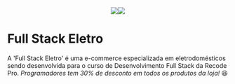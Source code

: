 <div align="center"><img src="http://img.shields.io/static/v1?label=License&message=MIT&color=blue&style=for-the-badge"><img src="http://img.shields.io/static/v1?label=STATUS&message=EM%20DESENVOLVIMENTO&color=yellow&style=for-the-badge"></div>

# Full Stack Eletro
A 'Full Stack Eletro' é uma e-commerce especializada em eletrodomésticos sendo desenvolvida para o curso de Desenvolvimento Full Stack da Recode Pro.
<em>Programadores tem 30% de desconto em todos os produtos da loja!</em> :satisfied:
